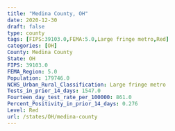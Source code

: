 ```yaml
---
title: "Medina County, OH"
date: 2020-12-30
draft: false
type: county
tags: [FIPS:39103.0,FEMA:5.0,Large fringe metro,Red]
categories: [OH]
County: Medina County
State: OH
FIPS: 39103.0
FEMA_Region: 5.0
Population: 179746.0
NCHS_Urban_Rural_Classification: Large fringe metro
Tests_in_prior_14_days: 1547.0
Fourteen_day_test_rate_per_100000: 861.0
Percent_Positivity_in_prior_14_days: 0.276
Level: Red
url: /states/OH/medina-county
---
```



